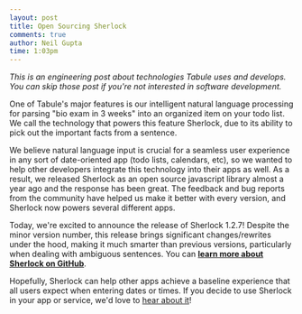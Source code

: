 ```yaml
---
layout: post
title: Open Sourcing Sherlock
comments: true
author: Neil Gupta
time: 1:03pm
---
```


*This is an engineering post about technologies Tabule uses and develops. You can skip those post if you're not interested in software development.*

One of Tabule's major features is our intelligent natural language processing for parsing "bio exam in 3 weeks" into an organized item on your todo list. We call the technology that powers this feature Sherlock, due to its ability to pick out the important facts from a sentence.

We believe natural language input is crucial for a seamless user experience in any sort of date-oriented app (todo lists, calendars, etc), so we wanted to help other developers integrate this technology into their apps as well. As a result, we released Sherlock as an open source javascript library almost a year ago and the response has been great. The feedback and bug reports from the community have helped us make it better with every version, and Sherlock now powers several different apps.

Today, we're excited to announce the release of Sherlock 1.2.7! Despite the minor version number, this release brings significant changes/rewrites under the hood, making it much smarter than previous versions, particularly when dealing with ambiguous sentences. You can **[learn more about Sherlock on GitHub](https://github.com/Tabule/Sherlock)**.

Hopefully, Sherlock can help other apps achieve a baseline experience that all users expect when entering dates or times. If you decide to use Sherlock in your app or service, we'd love to [hear about it](mailto:contact@tabuleapp.com)!